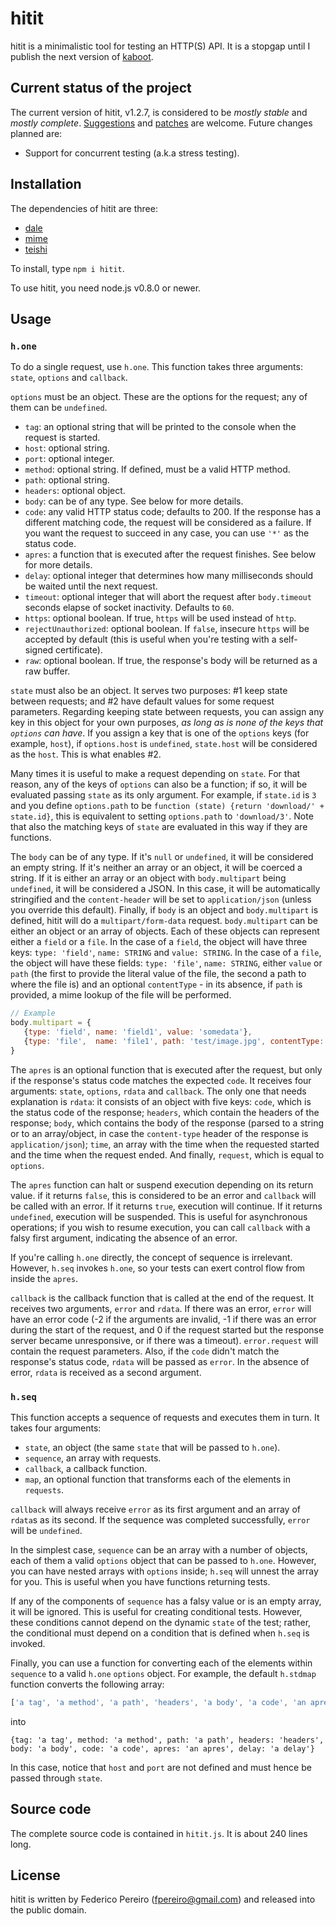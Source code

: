 # hitit

hitit is a minimalistic tool for testing an HTTP(S) API. It is a stopgap until I publish the next version of [kaboot](https://github.com/fpereiro/kaboot).

## Current status of the project

The current version of hitit, v1.2.7, is considered to be *mostly stable* and *mostly complete*. [Suggestions](https://github.com/fpereiro/hitit/issues) and [patches](https://github.com/fpereiro/hitit/pulls) are welcome. Future changes planned are:

- Support for concurrent testing (a.k.a stress testing).

## Installation

The dependencies of hitit are three:

- [dale](https://github.com/fpereiro/dale)
- [mime](https://github.com/broofa/node-mime)
- [teishi](https://github.com/fpereiro/teishi)

To install, type `npm i hitit`.

To use hitit, you need node.js v0.8.0 or newer.

## Usage

### `h.one`

To do a single request, use `h.one`. This function takes three arguments: `state`, `options` and `callback`.

`options` must be an object. These are the options for the request; any of them can be `undefined`.
- `tag`: an optional string that will be printed to the console when the request is started.
- `host`: optional string.
- `port`: optional integer.
- `method`: optional string. If defined, must be a valid HTTP method.
- `path`: optional string.
- `headers`: optional object.
- `body`: can be of any type. See below for more details.
- `code`: any valid HTTP status code; defaults to 200. If the response has a different matching code, the request will be considered as a failure. If you want the request to succeed in any case, you can use `'*'` as the status code.
- `apres`: a function that is executed after the request finishes. See below for more details.
- `delay`: optional integer that determines how many milliseconds should be waited until the next request.
- `timeout`: optional integer that will abort the request after `body.timeout` seconds elapse of socket inactivity. Defaults to `60`.
- `https`: optional boolean. If true, `https` will be used instead of `http`.
- `rejectUnauthorized`: optional boolean. If `false`, insecure `https` will be accepted by default (this is useful when you're testing with a self-signed certificate).
- `raw`: optional boolean. If true, the response's body will be returned as a raw buffer.

`state` must also be an object. It serves two purposes: #1 keep state between requests; and #2 have default values for some request parameters. Regarding keeping state between requests, you can assign any key in this object for your own purposes, *as long as is none of the keys that `options` can have*. If you assign a key that is one of the `options` keys (for example, `host`), if `options.host` is `undefined`, `state.host` will be considered as the `host`. This is what enables #2.

Many times it is useful to make a request depending on `state`. For that reason, any of the keys of `options` can also be a function; if so, it will be evaluated passing `state` as its only argument. For example, if `state.id` is `3` and you define `options.path` to be `function (state) {return 'download/' + state.id}`, this is equivalent to setting `options.path` to `'download/3'`. Note that also the matching keys of `state` are evaluated in this way if they are functions.

The `body` can be of any type. If it's `null` or `undefined`, it will be considered an empty string. If it's neither an array or an object, it will be coerced a string. If it is either an array or an object with `body.multipart` being `undefined`, it will be considered a JSON. In this case, it will be automatically stringified and the `content-header` will be set to `application/json` (unless you override this default). Finally, if `body` is an object and `body.multipart` is defined, hitit will do a `multipart/form-data` request. `body.multipart` can be either an object or an array of objects. Each of these objects can represent either a `field` or a `file`. In the case of a `field`, the object will have three keys: `type: 'field'`, `name: STRING` and `value: STRING`. In the case of a `file`, the object will have these fields: `type: 'file'`, `name: STRING`, either `value` or `path` (the first to provide the literal value of the file, the second a path to where the file is) and an optional `contentType` - in its absence, if `path` is provided, a mime lookup of the file will be performed.

```javascript
// Example
body.multipart = {
   {type: 'field', name: 'field1', value: 'somedata'},
   {type: 'file',  name: 'file1', path: 'test/image.jpg', contentType: 'application/octet-stream'},
}
```

The `apres` is an optional function that is executed after the request, but only if the response's status code matches the expected `code`. It receives four arguments: `state`, `options`, `rdata` and `callback`. The only one that needs explanation is `rdata`: it consists of an object with five keys: `code`, which is the status code of the response; `headers`, which contain the headers of the response; `body`, which contains the body of the response (parsed to a string or to an array/object, in case the `content-type` header of the response is `application/json`); `time`, an array with the time when the requested started and the time when the request ended. And finally, `request`, which is equal to `options`.

The `apres` function can halt or suspend execution depending on its return value. if it returns `false`, this is considered to be an error and `callback` will be called with an error. If it returns `true`, execution will continue. If it returns `undefined`, execution will be suspended. This is useful for asynchronous operations; if you wish to resume execution, you can call `callback` with a falsy first argument, indicating the absence of an error.

If you're calling `h.one` directly, the concept of sequence is irrelevant. However, `h.seq` invokes `h.one`, so your tests can exert control flow from inside the `apres`.

`callback` is the callback function that is called at the end of the request. It receives two arguments, `error` and `rdata`. If there was an error, `error` will have an error code (-2 if the arguments are invalid, -1 if there was an error during the start of the request, and 0 if the request started but the response server became unresponsive, or if there was a timeout). `error.request` will contain the request parameters. Also, if the `code` didn't match the response's status code, `rdata` will be passed as `error`. In the absence of error, `rdata` is received as a second argument.

### `h.seq`

This function accepts a sequence of requests and executes them in turn. It takes four arguments:

- `state`, an object (the same `state` that will be passed to `h.one`).
- `sequence`, an array with requests.
- `callback`, a callback function.
- `map`, an optional function that transforms each of the elements in `requests`.

`callback` will always receive `error` as its first argument and an array of `rdata`s as its second. If the sequence was completed successfully, `error` will be `undefined`.

In the simplest case, `sequence` can be an array with a number of objects, each of them a valid `options` object that can be passed to `h.one`. However, you can have nested arrays with `options` inside; `h.seq` will unnest the array for you. This is useful when you have functions returning tests.

If any of the components of `sequence` has a falsy value or is an empty array, it will be ignored. This is useful for creating conditional tests. However, these conditions cannot depend on the dynamic `state` of the test; rather, the conditional must depend on a condition that is defined when `h.seq` is invoked.

Finally, you can use a function for converting each of the elements within `sequence` to a valid `h.one` `options` object. For example, the default `h.stdmap` function converts the following array:

```javascript
['a tag', 'a method', 'a path', 'headers', 'a body', 'a code', 'an apres', 'a delay']
```

into

`{tag: 'a tag', method: 'a method', path: 'a path', headers: 'headers', body: 'a body', code: 'a code', apres: 'an apres', delay: 'a delay'}`

In this case, notice that `host` and `port` are not defined and must hence be passed through `state`.

## Source code

The complete source code is contained in `hitit.js`. It is about 240 lines long.

## License

hitit is written by Federico Pereiro (fpereiro@gmail.com) and released into the public domain.
